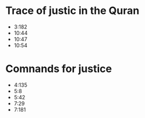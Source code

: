 # Trace of justic in the Quran

- 3:182
- 10:44
- 10:47
- 10:54

# Comnands for justice
- 4:135
- 5:8
- 5:42
- 7:29
- 7:181
